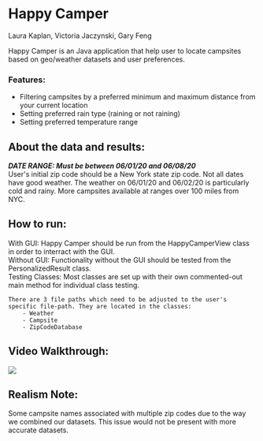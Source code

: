 # Happy Camper

Laura Kaplan, Victoria Jaczynski, Gary Feng

Happy Camper is an Java application that help user to locate campsites based on geo/weather datasets and user preferences.<br>
### Features:
- Filtering campsites by a preferred minimum and maximum distance from your current location
- Setting preferred rain type (raining or not raining)
- Setting preferred temperature range

## About the data and results:
***DATE RANGE: Must be between 06/01/20 and 06/08/20***<br>
User's initial zip code should be a New York state zip code.
Not all dates have good weather. The weather on 06/01/20 and 06/02/20 is particularly cold and rainy.
More campsites available at ranges over 100 miles from NYC.

## How to run:
With GUI: Happy Camper should be run from the HappyCamperView class in order to interract with the GUI.<br>
Without GUI: Functionality without the GUI should be tested from the PersonalizedResult class.<br>
Testing Classes: Most classes are set up with their own commented-out main method for individual class testing.<br>
	
	There are 3 file paths which need to be adjusted to the user's specific file-path. They are located in the classes:
		- Weather
		- Campsite
		- ZipCodeDatabase
		
## Video Walkthrough:
<img src='http://g.recordit.co/WIvfRQTGG5.gif'><br>

## Realism Note:
Some campsite names associated with multiple zip codes due to the way we combined our datasets. 
This issue would not be present with more accurate datasets.
